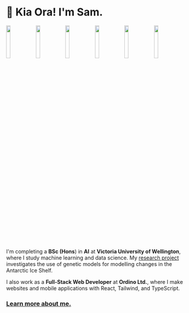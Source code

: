 # 👋 Kia Ora! I'm Sam.

<img src="https://github.com/sam-mata/sam-mata/assets/49130157/d85d8747-5203-4b00-ac6d-f59f1118d396" width="15%"></img> <img src="https://github.com/sam-mata/sam-mata/assets/49130157/8e0f37d5-a660-4f8a-95c5-1e50c6e07370" width="15%"></img> <img src="https://github.com/sam-mata/sam-mata/assets/49130157/1b3cbd38-1360-42dc-b3a7-463e0a1014c5" width="15%"></img> <img src="https://github.com/sam-mata/sam-mata/assets/49130157/2c83bf0d-026c-4a84-ba46-aee638521f01" width="15%"></img> <img src="https://github.com/sam-mata/sam-mata/assets/49130157/645f1993-fbbb-4ab6-9ca7-cb1f9dc49820" width="15%"></img> <img src="https://github.com/sam-mata/sam-mata/assets/49130157/b928574b-6ed0-4fb9-8034-78881ca31145" width="15%"></img> 

I'm completing a **BSc (Hons**) in **AI** at **Victoria University of Wellington**, where I study machine learning and data science. My [research project](https://github.com/sam-mata/antarctic-genetic-modelling) investigates the use of genetic models for modelling changes in the Antarctic Ice Shelf.

I also work as a **Full-Stack Web Developer** at **Ordino Ltd.**, where I make websites and mobile applications with React, Tailwind, and TypeScript.

### [Learn more about me.](https://www.sammata.nz/)
